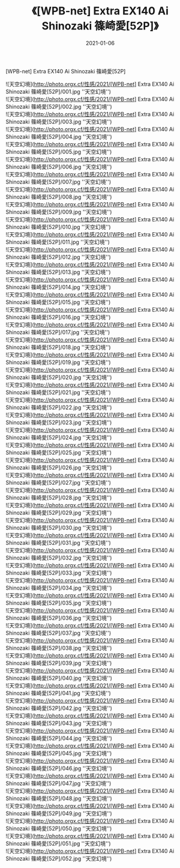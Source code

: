 ﻿---
layout: post
title:  《[WPB-net] Extra EX140 Ai Shinozaki 篠崎愛[52P]》
date:   2021-01-06
image: http://photo.orgx.cf/性感/2021/[WPB-net] Extra EX140 Ai Shinozaki 篠崎愛[52P]/000.jpg
categories: [美女, 性感, 泳衣]
---

[WPB-net] Extra EX140 Ai Shinozaki 篠崎愛[52P]



![天空幻境](http://photo.orgx.cf/性感/2021/[WPB-net] Extra EX140 Ai Shinozaki 篠崎愛[52P]/001.jpg ''天空幻境'') <br>
![天空幻境](http://photo.orgx.cf/性感/2021/[WPB-net] Extra EX140 Ai Shinozaki 篠崎愛[52P]/002.jpg ''天空幻境'') <br>
![天空幻境](http://photo.orgx.cf/性感/2021/[WPB-net] Extra EX140 Ai Shinozaki 篠崎愛[52P]/003.jpg ''天空幻境'') <br>
![天空幻境](http://photo.orgx.cf/性感/2021/[WPB-net] Extra EX140 Ai Shinozaki 篠崎愛[52P]/004.jpg ''天空幻境'') <br>
![天空幻境](http://photo.orgx.cf/性感/2021/[WPB-net] Extra EX140 Ai Shinozaki 篠崎愛[52P]/005.jpg ''天空幻境'') <br>
![天空幻境](http://photo.orgx.cf/性感/2021/[WPB-net] Extra EX140 Ai Shinozaki 篠崎愛[52P]/006.jpg ''天空幻境'') <br>
![天空幻境](http://photo.orgx.cf/性感/2021/[WPB-net] Extra EX140 Ai Shinozaki 篠崎愛[52P]/007.jpg ''天空幻境'') <br>
![天空幻境](http://photo.orgx.cf/性感/2021/[WPB-net] Extra EX140 Ai Shinozaki 篠崎愛[52P]/008.jpg ''天空幻境'') <br>
![天空幻境](http://photo.orgx.cf/性感/2021/[WPB-net] Extra EX140 Ai Shinozaki 篠崎愛[52P]/009.jpg ''天空幻境'') <br>
![天空幻境](http://photo.orgx.cf/性感/2021/[WPB-net] Extra EX140 Ai Shinozaki 篠崎愛[52P]/010.jpg ''天空幻境'') <br>
![天空幻境](http://photo.orgx.cf/性感/2021/[WPB-net] Extra EX140 Ai Shinozaki 篠崎愛[52P]/011.jpg ''天空幻境'') <br>
![天空幻境](http://photo.orgx.cf/性感/2021/[WPB-net] Extra EX140 Ai Shinozaki 篠崎愛[52P]/012.jpg ''天空幻境'') <br>
![天空幻境](http://photo.orgx.cf/性感/2021/[WPB-net] Extra EX140 Ai Shinozaki 篠崎愛[52P]/013.jpg ''天空幻境'') <br>
![天空幻境](http://photo.orgx.cf/性感/2021/[WPB-net] Extra EX140 Ai Shinozaki 篠崎愛[52P]/014.jpg ''天空幻境'') <br>
![天空幻境](http://photo.orgx.cf/性感/2021/[WPB-net] Extra EX140 Ai Shinozaki 篠崎愛[52P]/015.jpg ''天空幻境'') <br>
![天空幻境](http://photo.orgx.cf/性感/2021/[WPB-net] Extra EX140 Ai Shinozaki 篠崎愛[52P]/016.jpg ''天空幻境'') <br>
![天空幻境](http://photo.orgx.cf/性感/2021/[WPB-net] Extra EX140 Ai Shinozaki 篠崎愛[52P]/017.jpg ''天空幻境'') <br>
![天空幻境](http://photo.orgx.cf/性感/2021/[WPB-net] Extra EX140 Ai Shinozaki 篠崎愛[52P]/018.jpg ''天空幻境'') <br>
![天空幻境](http://photo.orgx.cf/性感/2021/[WPB-net] Extra EX140 Ai Shinozaki 篠崎愛[52P]/019.jpg ''天空幻境'') <br>
![天空幻境](http://photo.orgx.cf/性感/2021/[WPB-net] Extra EX140 Ai Shinozaki 篠崎愛[52P]/020.jpg ''天空幻境'') <br>
![天空幻境](http://photo.orgx.cf/性感/2021/[WPB-net] Extra EX140 Ai Shinozaki 篠崎愛[52P]/021.jpg ''天空幻境'') <br>
![天空幻境](http://photo.orgx.cf/性感/2021/[WPB-net] Extra EX140 Ai Shinozaki 篠崎愛[52P]/022.jpg ''天空幻境'') <br>
![天空幻境](http://photo.orgx.cf/性感/2021/[WPB-net] Extra EX140 Ai Shinozaki 篠崎愛[52P]/023.jpg ''天空幻境'') <br>
![天空幻境](http://photo.orgx.cf/性感/2021/[WPB-net] Extra EX140 Ai Shinozaki 篠崎愛[52P]/024.jpg ''天空幻境'') <br>
![天空幻境](http://photo.orgx.cf/性感/2021/[WPB-net] Extra EX140 Ai Shinozaki 篠崎愛[52P]/025.jpg ''天空幻境'') <br>
![天空幻境](http://photo.orgx.cf/性感/2021/[WPB-net] Extra EX140 Ai Shinozaki 篠崎愛[52P]/026.jpg ''天空幻境'') <br>
![天空幻境](http://photo.orgx.cf/性感/2021/[WPB-net] Extra EX140 Ai Shinozaki 篠崎愛[52P]/027.jpg ''天空幻境'') <br>
![天空幻境](http://photo.orgx.cf/性感/2021/[WPB-net] Extra EX140 Ai Shinozaki 篠崎愛[52P]/028.jpg ''天空幻境'') <br>
![天空幻境](http://photo.orgx.cf/性感/2021/[WPB-net] Extra EX140 Ai Shinozaki 篠崎愛[52P]/029.jpg ''天空幻境'') <br>
![天空幻境](http://photo.orgx.cf/性感/2021/[WPB-net] Extra EX140 Ai Shinozaki 篠崎愛[52P]/030.jpg ''天空幻境'') <br>
![天空幻境](http://photo.orgx.cf/性感/2021/[WPB-net] Extra EX140 Ai Shinozaki 篠崎愛[52P]/031.jpg ''天空幻境'') <br>
![天空幻境](http://photo.orgx.cf/性感/2021/[WPB-net] Extra EX140 Ai Shinozaki 篠崎愛[52P]/032.jpg ''天空幻境'') <br>
![天空幻境](http://photo.orgx.cf/性感/2021/[WPB-net] Extra EX140 Ai Shinozaki 篠崎愛[52P]/033.jpg ''天空幻境'') <br>
![天空幻境](http://photo.orgx.cf/性感/2021/[WPB-net] Extra EX140 Ai Shinozaki 篠崎愛[52P]/034.jpg ''天空幻境'') <br>
![天空幻境](http://photo.orgx.cf/性感/2021/[WPB-net] Extra EX140 Ai Shinozaki 篠崎愛[52P]/035.jpg ''天空幻境'') <br>
![天空幻境](http://photo.orgx.cf/性感/2021/[WPB-net] Extra EX140 Ai Shinozaki 篠崎愛[52P]/036.jpg ''天空幻境'') <br>
![天空幻境](http://photo.orgx.cf/性感/2021/[WPB-net] Extra EX140 Ai Shinozaki 篠崎愛[52P]/037.jpg ''天空幻境'') <br>
![天空幻境](http://photo.orgx.cf/性感/2021/[WPB-net] Extra EX140 Ai Shinozaki 篠崎愛[52P]/038.jpg ''天空幻境'') <br>
![天空幻境](http://photo.orgx.cf/性感/2021/[WPB-net] Extra EX140 Ai Shinozaki 篠崎愛[52P]/039.jpg ''天空幻境'') <br>
![天空幻境](http://photo.orgx.cf/性感/2021/[WPB-net] Extra EX140 Ai Shinozaki 篠崎愛[52P]/040.jpg ''天空幻境'') <br>
![天空幻境](http://photo.orgx.cf/性感/2021/[WPB-net] Extra EX140 Ai Shinozaki 篠崎愛[52P]/041.jpg ''天空幻境'') <br>
![天空幻境](http://photo.orgx.cf/性感/2021/[WPB-net] Extra EX140 Ai Shinozaki 篠崎愛[52P]/042.jpg ''天空幻境'') <br>
![天空幻境](http://photo.orgx.cf/性感/2021/[WPB-net] Extra EX140 Ai Shinozaki 篠崎愛[52P]/043.jpg ''天空幻境'') <br>
![天空幻境](http://photo.orgx.cf/性感/2021/[WPB-net] Extra EX140 Ai Shinozaki 篠崎愛[52P]/044.jpg ''天空幻境'') <br>
![天空幻境](http://photo.orgx.cf/性感/2021/[WPB-net] Extra EX140 Ai Shinozaki 篠崎愛[52P]/045.jpg ''天空幻境'') <br>
![天空幻境](http://photo.orgx.cf/性感/2021/[WPB-net] Extra EX140 Ai Shinozaki 篠崎愛[52P]/046.jpg ''天空幻境'') <br>
![天空幻境](http://photo.orgx.cf/性感/2021/[WPB-net] Extra EX140 Ai Shinozaki 篠崎愛[52P]/047.jpg ''天空幻境'') <br>
![天空幻境](http://photo.orgx.cf/性感/2021/[WPB-net] Extra EX140 Ai Shinozaki 篠崎愛[52P]/048.jpg ''天空幻境'') <br>
![天空幻境](http://photo.orgx.cf/性感/2021/[WPB-net] Extra EX140 Ai Shinozaki 篠崎愛[52P]/049.jpg ''天空幻境'') <br>
![天空幻境](http://photo.orgx.cf/性感/2021/[WPB-net] Extra EX140 Ai Shinozaki 篠崎愛[52P]/050.jpg ''天空幻境'') <br>
![天空幻境](http://photo.orgx.cf/性感/2021/[WPB-net] Extra EX140 Ai Shinozaki 篠崎愛[52P]/051.jpg ''天空幻境'') <br>
![天空幻境](http://photo.orgx.cf/性感/2021/[WPB-net] Extra EX140 Ai Shinozaki 篠崎愛[52P]/052.jpg ''天空幻境'') <br>